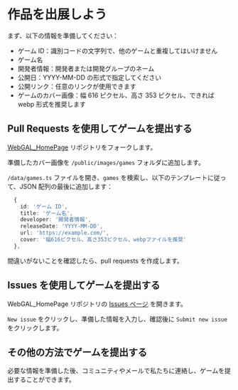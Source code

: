 # 作品を出展しよう

まず、以下の情報を準備してください：

* ゲーム ID：識別コードの文字列で、他のゲームと重複してはいけません
* ゲーム名
* 開発者情報：開発者または開発グループのネーム
* 公開日：YYYY-MM-DD の形式で指定してください
* 公開リンク：任意のリンクが使用できます
* ゲームのカバー画像：幅 616 ピクセル、高さ 353 ピクセル、できれば webp 形式を推奨します

## Pull Requests を使用してゲームを提出する

[WebGAL_HomePage](https://github.com/MakinoharaShoko/WebGAL_HomePage) リポジトリをフォークします。

準備したカバー画像を `/public/images/games` フォルダに追加します。

`/data/games.ts` ファイルを開き、`games` を検索し、以下のテンプレートに従って、JSON 配列の最後に追加します：

```typescript
  {
    id: 'ゲーム ID',
    title: 'ゲーム名',
    developer: '開発者情報',
    releaseDate: 'YYYY-MM-DD',
    url: 'https://example.com/',
    cover: '幅616ピクセル、高さ353ピクセル、webpファイルを推奨'
  },
```

間違いがないことを確認したら、pull requests を作成します。

## Issues を使用してゲームを提出する

WebGAL_HomePage リポジトリの [Issues ページ](https://github.com/MakinoharaShoko/WebGAL_HomePage/issues) を開きます。

`New issue` をクリックし、準備した情報を入力し、確認後に `Submit new issue` をクリックします。

## その他の方法でゲームを提出する

必要な情報を準備した後、コミュニティやメールで私たちに連絡し、ゲームを提出することができます。
